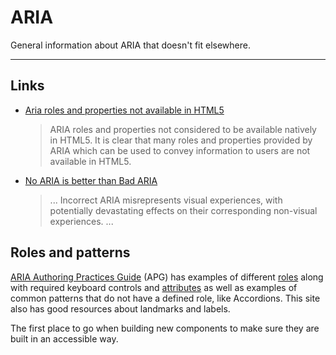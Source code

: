 # ARIA

General information about ARIA that doesn't fit elsewhere.

---

## Links

- [Aria roles and properties not available in HTML5](https://www.tpgi.com/aria-in-html-there-goes-the-neighborhood/#html5na)
  > ARIA roles and properties not considered to be available natively in HTML5. It is clear that many roles and properties provided by ARIA which can be used to convey information to users are not available in HTML5.
- [No ARIA is better than Bad ARIA](https://www.w3.org/WAI/ARIA/apg/practices/read-me-first/#no_aria_better_bad_aria)
  > ... Incorrect ARIA misrepresents visual experiences, with potentially devastating effects on their corresponding non-visual experiences. ...

## Roles and patterns

[ARIA Authoring Practices Guide](https://www.w3.org/WAI/ARIA/apg/) (APG) has examples of different [roles](https://developer.mozilla.org/en-US/docs/Web/Accessibility/ARIA/Roles) along with required keyboard controls and [attributes](https://developer.mozilla.org/en-US/docs/Web/Accessibility/ARIA/Attributes)  as well as examples of common patterns that do not have a defined role, like Accordions. This site also has good resources about landmarks and labels.

The first place to go when building new components to make sure they are built in an accessible way.